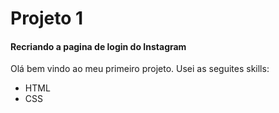 # Projeto 1
#### Recriando a pagina de login do Instagram
Olá bem vindo ao meu primeiro projeto.
Usei as seguites skills:
- HTML
- CSS
